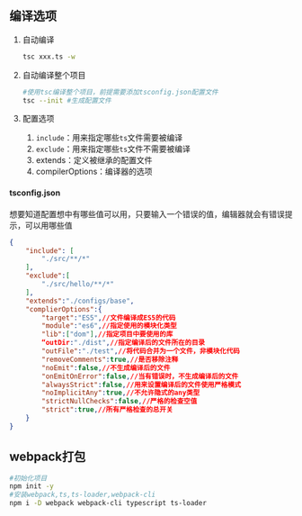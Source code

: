 ## 编译选项

1. 自动编译

   ```bash
   tsc xxx.ts -w
   ```

2. 自动编译整个项目

   ```bash
   #使用tsc编译整个项目，前提需要添加tsconfig.json配置文件
   tsc --init #生成配置文件
   ```

3. 配置选项

   1. `include`：用来指定哪些`ts`文件需要被编译
   2. `exclude`：用来指定哪些`ts`文件不需要被编译
   3. extends：定义被继承的配置文件
   4. compilerOptions：编译器的选项

#### tsconfig.json

想要知道配置想中有哪些值可以用，只要输入一个错误的值，编辑器就会有错误提示，可以用哪些值

```json
{
    "include": [
        "./src/**/*"
    ],
    "exclude":[
        "./src/hello/**/*"
    ],
    "extends":"./configs/base",
    "complierOptions":{
        "target":"ES5",//文件编译成ES5的代码
        "module":"es6",//指定使用的模块化类型
        "lib":["dom"],//指定项目中要使用的库
        “outDir:"./dist",//指定编译后的文件所在的目录
        "outFile":"./test",//将代码合并为一个文件，非模块化代码
        "removeComments":true,//是否移除注释
        "noEmit":false,//不生成编译后的文件
        "onEmitOnError":false,//当有错误时，不生成编译后的文件
        "alwaysStrict":false,//用来设置编译后的文件使用严格模式
        "noImplicitAny":true,//不允许隐式的any类型
        "strictNullChecks":false,//严格的检查空值
        "strict":true,//所有严格检查的总开关
    }
}
```

## webpack打包

```bash
#初始化项目
npm init -y
#安装webpack,ts,ts-loader,webpack-cli
npm i -D webpack webpack-cli typescript ts-loader 
```

